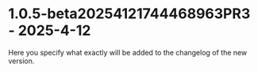 # 1.0.5-beta20254121744468963PR3 - 2025-4-12

Here you specify what exactly will be added to the changelog of the new version.


